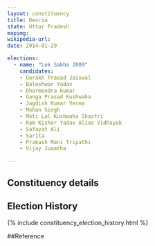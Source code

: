 ```yaml
---
layout: constituency
title: Deoria
state: Uttar Pradesh
mapimg: 
wikipedia-url: 
date: 2014-01-29

elections: 
  - name: "Lok Sabha 2009"
    candidates: 
    - Gorakh Prasad Jaiswal 
    - Baleshwar Yadav 
    - Dharmendra Kumar 
    - Ganga Prasad Kushwaha 
    - Jagdish Kumar Verma 
    - Mohan Singh 
    - Moti Lal Kushwaha Shastri 
    - Ram Kishor Yadav Alias Vidhayak 
    - Safayat Ali 
    - Sarita 
    - Prakash Mani Tripathi 
    - Vijay Juaatha 

---
```

## Constituency details


## Election History
{% include constituency_election_history.html %}

##Reference
